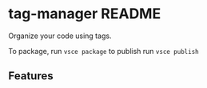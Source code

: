 # tag-manager README

Organize your code using tags.

To package, run `vsce package` to publish run `vsce publish`

## Features
